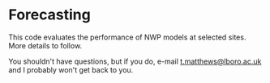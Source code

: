 # Forecasting

This code evaluates the performance of NWP models at selected sites. More details to follow. 

You shouldn't have questions, but if you do, e-mail t.matthews@lboro.ac.uk and I probably won't get back to you. 
